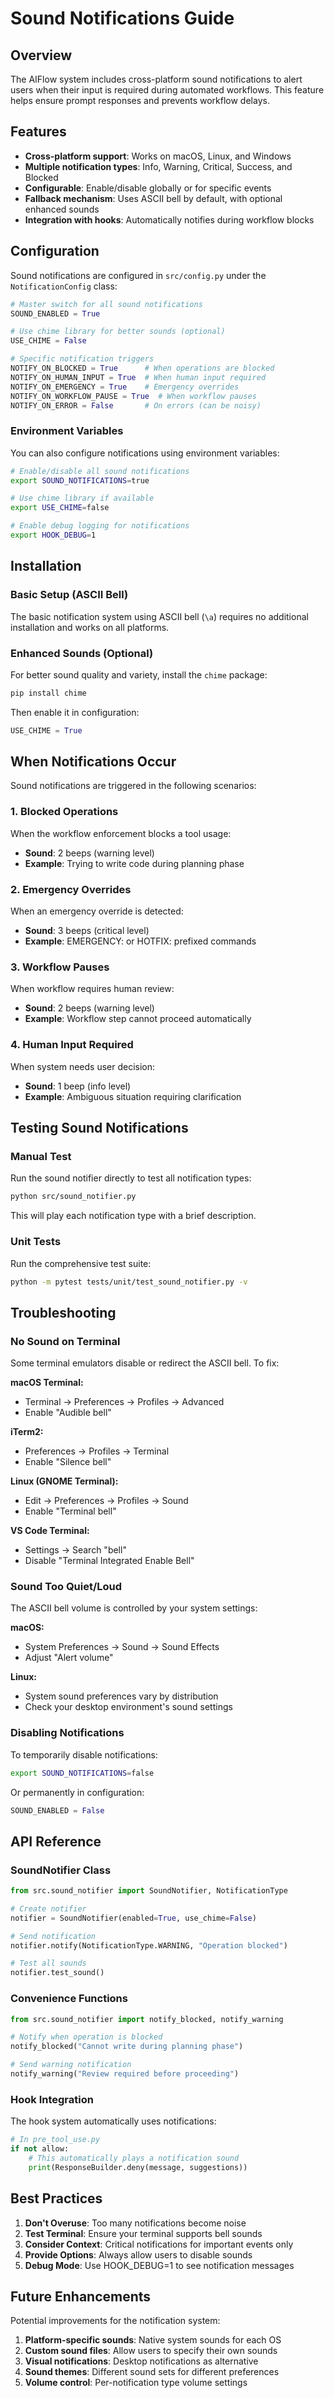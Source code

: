 # Sound Notifications Guide

## Overview

The AIFlow system includes cross-platform sound notifications to alert users when their input is required during automated workflows. This feature helps ensure prompt responses and prevents workflow delays.

## Features

- **Cross-platform support**: Works on macOS, Linux, and Windows
- **Multiple notification types**: Info, Warning, Critical, Success, and Blocked
- **Configurable**: Enable/disable globally or for specific events
- **Fallback mechanism**: Uses ASCII bell by default, with optional enhanced sounds
- **Integration with hooks**: Automatically notifies during workflow blocks

## Configuration

Sound notifications are configured in `src/config.py` under the `NotificationConfig` class:

```python
# Master switch for all sound notifications
SOUND_ENABLED = True

# Use chime library for better sounds (optional)
USE_CHIME = False

# Specific notification triggers
NOTIFY_ON_BLOCKED = True      # When operations are blocked
NOTIFY_ON_HUMAN_INPUT = True  # When human input required
NOTIFY_ON_EMERGENCY = True    # Emergency overrides
NOTIFY_ON_WORKFLOW_PAUSE = True  # When workflow pauses
NOTIFY_ON_ERROR = False       # On errors (can be noisy)
```

### Environment Variables

You can also configure notifications using environment variables:

```bash
# Enable/disable all sound notifications
export SOUND_NOTIFICATIONS=true

# Use chime library if available
export USE_CHIME=false

# Enable debug logging for notifications
export HOOK_DEBUG=1
```

## Installation

### Basic Setup (ASCII Bell)

The basic notification system using ASCII bell (`\a`) requires no additional installation and works on all platforms.

### Enhanced Sounds (Optional)

For better sound quality and variety, install the `chime` package:

```bash
pip install chime
```

Then enable it in configuration:
```python
USE_CHIME = True
```

## When Notifications Occur

Sound notifications are triggered in the following scenarios:

### 1. Blocked Operations
When the workflow enforcement blocks a tool usage:
- **Sound**: 2 beeps (warning level)
- **Example**: Trying to write code during planning phase

### 2. Emergency Overrides
When an emergency override is detected:
- **Sound**: 3 beeps (critical level)
- **Example**: EMERGENCY: or HOTFIX: prefixed commands

### 3. Workflow Pauses
When workflow requires human review:
- **Sound**: 2 beeps (warning level)
- **Example**: Workflow step cannot proceed automatically

### 4. Human Input Required
When system needs user decision:
- **Sound**: 1 beep (info level)
- **Example**: Ambiguous situation requiring clarification

## Testing Sound Notifications

### Manual Test

Run the sound notifier directly to test all notification types:

```bash
python src/sound_notifier.py
```

This will play each notification type with a brief description.

### Unit Tests

Run the comprehensive test suite:

```bash
python -m pytest tests/unit/test_sound_notifier.py -v
```

## Troubleshooting

### No Sound on Terminal

Some terminal emulators disable or redirect the ASCII bell. To fix:

**macOS Terminal:**
- Terminal → Preferences → Profiles → Advanced
- Enable "Audible bell"

**iTerm2:**
- Preferences → Profiles → Terminal
- Enable "Silence bell"

**Linux (GNOME Terminal):**
- Edit → Preferences → Profiles → Sound
- Enable "Terminal bell"

**VS Code Terminal:**
- Settings → Search "bell"
- Disable "Terminal Integrated Enable Bell"

### Sound Too Quiet/Loud

The ASCII bell volume is controlled by your system settings:

**macOS:**
- System Preferences → Sound → Sound Effects
- Adjust "Alert volume"

**Linux:**
- System sound preferences vary by distribution
- Check your desktop environment's sound settings

### Disabling Notifications

To temporarily disable notifications:

```bash
export SOUND_NOTIFICATIONS=false
```

Or permanently in configuration:
```python
SOUND_ENABLED = False
```

## API Reference

### SoundNotifier Class

```python
from src.sound_notifier import SoundNotifier, NotificationType

# Create notifier
notifier = SoundNotifier(enabled=True, use_chime=False)

# Send notification
notifier.notify(NotificationType.WARNING, "Operation blocked")

# Test all sounds
notifier.test_sound()
```

### Convenience Functions

```python
from src.sound_notifier import notify_blocked, notify_warning

# Notify when operation is blocked
notify_blocked("Cannot write during planning phase")

# Send warning notification
notify_warning("Review required before proceeding")
```

### Hook Integration

The hook system automatically uses notifications:

```python
# In pre_tool_use.py
if not allow:
    # This automatically plays a notification sound
    print(ResponseBuilder.deny(message, suggestions))
```

## Best Practices

1. **Don't Overuse**: Too many notifications become noise
2. **Test Terminal**: Ensure your terminal supports bell sounds
3. **Consider Context**: Critical notifications for important events only
4. **Provide Options**: Always allow users to disable sounds
5. **Debug Mode**: Use HOOK_DEBUG=1 to see notification messages

## Future Enhancements

Potential improvements for the notification system:

1. **Platform-specific sounds**: Native system sounds for each OS
2. **Custom sound files**: Allow users to specify their own sounds
3. **Visual notifications**: Desktop notifications as alternative
4. **Sound themes**: Different sound sets for different preferences
5. **Volume control**: Per-notification type volume settings